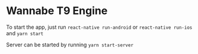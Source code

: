 # Wannabe T9 Engine

To start the app, just run `react-native run-android` or `react-native run-ios` and `yarn start`

Server can be started by running `yarn start-server`
